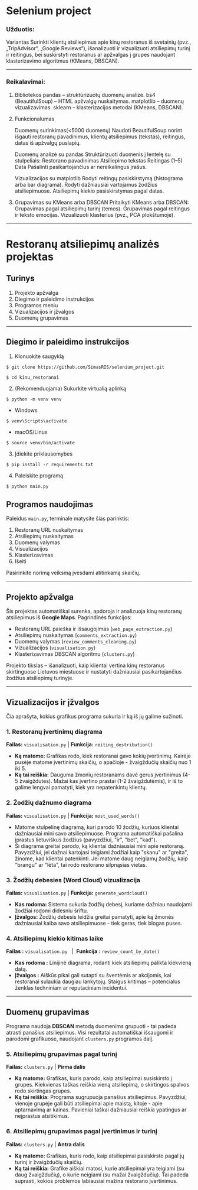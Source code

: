 # Selenium project

### Užduotis:
Variantas Surinkti klientų atsiliepimus apie kinų restoranus iš svetainių (pvz., „TripAdvisor“, „Google Reviews“),
išanalizuoti ir vizualizuoti atsiliepimų turinį ir reitingus, bei suskirstyti restoranus ar apžvalgas į grupes naudojant klasterizavimo algoritmus (KMeans, DBSCAN).

---

### Reikalavimai:

1. Bibliotekos
    pandas – struktūrizuotų duomenų analizė.
    bs4 (BeautifulSoup) – HTML apžvalgų nuskaitymas.
    matplotlib – duomenų vizualizavimas.
    sklearn – klasterizacijos metodai (KMeans, DBSCAN).

2. Funkcionalumas

    Duomenų surinkimas(<5000 duomenų)
        Naudoti BeautifulSoup norint išgauti restoranų pavadinimus, klientų atsiliepimus (tekstas), reitingus, datas iš apžvalgų puslapių.

    Duomenų analizė su pandas
        Struktūrizuoti duomenis į lentelę su stulpeliais:
        Restorano pavadinimas
        Atsiliepimo tekstas
        Reitingas (1–5)
        Data
        Pašalinti pasikartojančius ar nereikalingus įrašus.

    Vizualizacijos su matplotlib
        Rodyti reitingų pasiskirstymą (histograma arba bar diagrama).
        Rodyti dažniausiai vartojamus žodžius atsiliepimuose.
        Atsiliepimų kiekio pasiskirstymas pagal datas.

3. Grupavimas su KMeans arba DBSCAN
        Pritaikyti KMeans arba DBSCAN:
        Grupavimas pagal atsiliepimų turinį (temos).
        Grupavimas pagal reitingus ir teksto emocijas.
        Vizualizuoti klasterius (pvz., PCA plokštumoje).
---
# Restoranų atsiliepimų analizės projektas

## Turinys

1. Projekto apžvalga
2. Diegimo ir paleidimo instrukcijos
3. Programos meniu
4. Vizualizacijos ir įžvalgos
5. Duomenų grupavimas

---

## Diegimo ir paleidimo instrukcijos


1. Klonuokite saugyklą
```
$ git clone https://github.com/SimasRIS/selenium_project.git
```
```
$ cd kinu_restoranai
```
2. (Rekomenduojama) Sukurkite virtualią aplinką
```
$ python -m venv venv
```
- Windows
```
$ venv\Scripts\activate
```
- macOS/Linux
```
$ source venv/bin/activate
```
3. Įdiekite priklausomybes
```
$ pip install -r requirements.txt
```
4. Paleiskite programą
```
$ python main.py
```

## Programos naudojimas

Paleidus `main.py`, terminale matysite šias parinktis:

1. Restoranų URL nuskaitymas
2. Atsiliepimų nuskaitymas
3. Duomenų valymas
4. Visualizacijos
5. Klasterizavimas
6. Išeiti

Pasirinkite norimą veiksmą įvesdami atitinkamą skaičių.

---

## Projekto apžvalga

Šis projektas automatiškai surenka, apdoroja ir analizuoja kinų restoranų atsiliepimus iš **Google Maps**. Pagrindinės funkcijos:

- Restoranų URL paieška ir išsaugojimas (`web_page_extraction.py`)
- Atsiliepimų nuskaitymas (`comments_extraction.py`)
- Duomenų valymas (`review_comments_cleaning.py`)
- Vizualizacijos (`visualisation.py`)
- Klasterizavimas DBSCAN algoritmu (`clusters.py`)

Projekto tikslas – išanalizuoti, kaip klientai vertina kinų restoranus skirtinguose Lietuvos miestuose ir nustatyti dažniausiai pasikartojančius žodžius atsiliepimų turinyje.

---

## Vizualizacijos ir įžvalgos

Čia aprašyta, kokius grafikus programa sukuria ir ką iš jų galime sužinoti.

### 1. Restoranų įvertinimų diagrama

**Failas:** `visualisation.py` | **Funkcija:** `reiting_destribution()`

- **Ką matome:** Grafikas rodo, kiek restoranai gavo kokių įvertinimų. Kairėje pusėje matome įvertinimų skaičių, o apačioje - žvaigždučių skaičių nuo 1 iki 5.
- **Ką tai reiškia:** Dauguma žmonių restoranams davė gerus įvertinimus (4-5 žvaigždutes). Mažai kas įvertino prastai (1-2 žvaigždutėmis), ir iš to galime lengvai pamatyti, kiek yra nepatenkintų klientų.

### 2. Žodžių dažnumo diagrama

**Failas:** `visualisation.py` | **Funkcija:** `most_used_words()`

- Matome stulpelinę diagramą, kuri parodo 10 žodžių, kuriuos klientai dažniausiai mini savo atsiliepimuose. Programa automatiškai pašalina įprastus lietuviškus žodžius (pavyzdžiui, "ir", "bet", "kad").
- Ši diagrama greitai parodo, ką klientai dažniausiai mini apie restoraną. Pavyzdžiui, jei dažnai kartojasi teigiami žodžiai kaip "skanu" ar "greita", žinome, kad klientai patenkinti. Jei matome daug neigiamų žodžių, kaip "brangu" ar "lėta", tai rodo restorano silpnąsias vietas.

### 3. Žodžių debesies (Word Cloud) vizualizacija

**Failas:** `visualisation.py` | **Funkcija:** `generate_wordcloud()`

- **Kas rodoma:** Sistema sukuria žodžių debesį, kuriame dažniau naudojami žodžiai rodomi didesniu šriftu.
- **Įžvalgos:** Žodžių debesis leidžia greitai pamatyti, apie ką žmonės dažniausiai kalba savo atsiliepimuose - tiek geras, tiek blogas puses.

### 4. Atsiliepimų kiekio kitimas laike

**Failas :** `visualisation.py`   |  **Funkcija :** `review_count_by_date()`

- **Kas rodoma :** Linijinė diagrama, rodanti kiek atsiliepimų palikta kiekvieną datą.
- **Įžvalgos :** Aiškūs pikai gali sutapti su šventėmis ar akcijomis, kai restoranai sulaukia daugiau lankytojų. Staigus kritimas – potencialus ženklas techniniam ar reputaciniam incidentui.

---

## Duomenų grupavimas

Programa naudoja **DBSCAN** metodą duomenims grupuoti - tai padeda atrasti panašius atsiliepimus. Visi rezultatai automatiškai išsaugomi ir parodomi grafikuose, naudojant `clusters.py` programos dalį.

### 5. Atsiliepimų grupavimas pagal turinį

**Failas:** `clusters.py` | **Pirma dalis**

- **Ką matome:** Grafikas, kuris parodo, kaip atsiliepimai susiskirsto į grupes. Kiekvienas taškas reiškia vieną atsiliepimą, o skirtingos spalvos rodo skirtingas grupes.
- **Ką tai reiškia:** Programa sugrupuoja panašius atsiliepimus. Pavyzdžiui, vienoje grupėje gali būti atsiliepimai apie maistą, kitoje - apie aptarnavimą ar kainas. Pavieniai taškai dažniausiai reiškia ypatingus ar neįprastus atsitikimus.

### 6. Atsiliepimų grupavimas pagal įvertinimus ir turinį

**Failas:** `clusters.py` | **Antra dalis**

- **Ką matome:** Grafikas, kuris rodo, kaip atsiliepimai pasiskirsto pagal jų turinį ir žvaigždučių skaičių.
- **Ką tai reiškia:** Grafike aiškiai matosi, kurie atsiliepimai yra teigiami (su daug žvaigždučių), o kurie neigiami (su mažai žvaigždučių). Tai padeda suprasti, kokios problemos labiausiai mažina restorano įvertinimus.